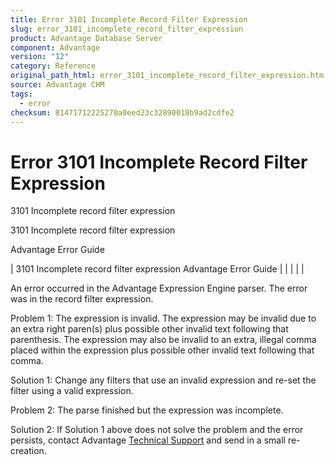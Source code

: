 ```yaml
---
title: Error 3101 Incomplete Record Filter Expression
slug: error_3101_incomplete_record_filter_expression
product: Advantage Database Server
component: Advantage
version: "12"
category: Reference
original_path_html: error_3101_incomplete_record_filter_expression.htm
source: Advantage CHM
tags:
  - error
checksum: 81471712225270a0eed23c32890018b9ad2cdfe2
---
```


# Error 3101 Incomplete Record Filter Expression

3101 Incomplete record filter expression

3101 Incomplete record filter expression

Advantage Error Guide

| 3101 Incomplete record filter expression  Advantage Error Guide |  |  |  |  |

An error occurred in the Advantage Expression Engine parser. The error was in the record filter expression.

Problem 1: The expression is invalid. The expression may be invalid due to an extra right paren(s) plus possible other invalid text following that parenthesis. The expression may also be invalid to an extra, illegal comma placed within the expression plus possible other invalid text following that comma.

Solution 1: Change any filters that use an invalid expression and re-set the filter using a valid expression.

Problem 2: The parse finished but the expression was incomplete.

Solution 2: If Solution 1 above does not solve the problem and the error persists, contact Advantage [Technical Support](master_technical_support_u_s__and_canada.md) and send in a small re-creation.
